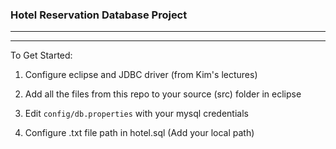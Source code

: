 ### Hotel Reservation Database Project 

---
---

To Get Started: 

1. Configure eclipse and JDBC driver (from Kim's lectures)

2. Add all the files from this repo to your source (src) folder in eclipse 

3. Edit `config/db.properties` with your mysql credentials

4. Configure .txt file path in hotel.sql (Add your local path)


